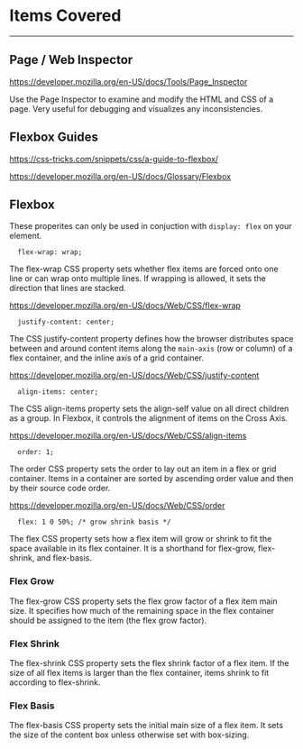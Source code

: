 # Items Covered

---

## Page / Web Inspector

https://developer.mozilla.org/en-US/docs/Tools/Page_Inspector

Use the Page Inspector to examine and modify the HTML and CSS of a page. Very useful for debugging and visualizes any inconsistencies.

## Flexbox Guides

https://css-tricks.com/snippets/css/a-guide-to-flexbox/

https://developer.mozilla.org/en-US/docs/Glossary/Flexbox

## Flexbox

These properites can only be used in conjuction with `display: flex` on your element.


```
  flex-wrap: wrap;
```

The flex-wrap CSS property sets whether flex items are forced onto one line or can wrap onto multiple lines. If wrapping is allowed, it sets the direction that lines are stacked. 

https://developer.mozilla.org/en-US/docs/Web/CSS/flex-wrap

```
  justify-content: center;
```

The CSS justify-content property defines how the browser distributes space between and around content items along the `main-axis` (row or column) of a flex container, and the inline axis of a grid container.

https://developer.mozilla.org/en-US/docs/Web/CSS/justify-content


```
  align-items: center;
```
The CSS align-items property sets the align-self value on all direct children as a group. In Flexbox, it controls the alignment of items on the Cross Axis. 

https://developer.mozilla.org/en-US/docs/Web/CSS/align-items

```
  order: 1;
```

The order CSS property sets the order to lay out an item in a flex or grid container. Items in a container are sorted by ascending order value and then by their source code order.

https://developer.mozilla.org/en-US/docs/Web/CSS/order

```
  flex: 1 0 50%; /* grow shrink basis */
```

The flex CSS property sets how a flex item will grow or shrink to fit the space available in its flex container. It is a shorthand for flex-grow, flex-shrink, and flex-basis.

### Flex Grow

The flex-grow CSS property sets the flex grow factor of a flex item main size. It specifies how much of the remaining space in the flex container should be assigned to the item (the flex grow factor).

### Flex Shrink

The flex-shrink CSS property sets the flex shrink factor of a flex item. If the size of all flex items is larger than the flex container, items shrink to fit according to flex-shrink.

### Flex Basis

The flex-basis CSS property sets the initial main size of a flex item. It sets the size of the content box unless otherwise set with box-sizing.
